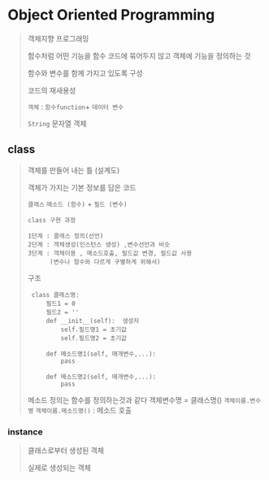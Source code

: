 # Object Oriented Programming

> 객체지향 프로그래밍
>
> 함수처럼 어떤 기능을 함수 코드에 묶어두지 않고 객체에 기능을 정의하는 것
>
> 함수와 변수를 함께 가지고 있도록 구성
>
> 코드의 재새용성
>
> `객체` :  `함수function`+  `데이터 변수`
>
> `String` 문자열 객체

## class

> 객체를 만들어 내는 틀 (설계도)
>
> 객체가 가지는 기본 정보를 담은 코드
>
> `클래스` `메소드 (함수)` + `필드 (변수)`
>
> `class 구현 과정`
>
> ```
> 1단계 : 클래스 정의(선언)
> 2단계 : 객체생성(인스턴스 생성) ,변수선언과 비슷
> 3단계 : 객체이용 , 메소드호출, 필드값 변경, 필드값 사용 
> 		(변수나 함수와 다르게 구별하게 위해서)
> ```
> 구조
>
> ```
>  class 클래스명:
>      필드1 = 0
>      필드2 = ''
>      def __init__(self):  생성자
>          self.필드명1 = 초기값
>          self.필드명2 = 초기값
> 
>      def 메소드명1(self, 매개변수,...):
>          pass
> 
>      def 메소드명2(self, 매개변수,...):
>          pass
> ```
> 메소드 정의는 함수를 정의하는것과 같다
> 객체변수명 = 클래스명()
> `객체이름.변수명`
> `객체이름.메소드명()`  : 메소드 호출

### instance

> 클래스로부터 생성된 객체
>
> 실제로 생성되는 객체
>
> 